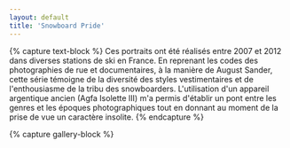 ```yaml
---
layout: default
title: 'Snowboard Pride'
---
```


{% capture text-block %}
Ces portraits ont été réalisés entre 2007 et 2012 dans diverses stations de ski en France.
En reprenant les codes des photographies de rue et documentaires, à la manière de August Sander, cette série témoigne de la diversité des styles vestimentaires et de l'enthousiasme de la tribu des snowboarders. 
L'utilisation d'un appareil argentique ancien (Agfa Isolette III) m'a permis d'établir un pont entre les genres et les époques photographiques tout en donnant au moment de la prise de vue un caractère insolite.
{% endcapture %}

{% capture gallery-block %}
      <script  type="module">
        import PhotoSwipeLightbox from 'https://unpkg.com/photoswipe/dist/photoswipe-lightbox.esm.js';
        
        const lightbox = new PhotoSwipeLightbox({
          gallery: '#my-gallery',
          children: 'a',
          pswpModule: () => import('https://unpkg.com/photoswipe'),
        });
        
        lightbox.init();
      </script>

      <div class="pswp-gallery" style="" id="my-gallery">
        {% for snowbord-pride-images in site.data.snowboard-pride-images %}
          <a
            href="{{ site.github.url }}/assets/img/projects/snowboard-pride/{{ snowbord-pride-images.image-name }}"
            data-pswp-width="500"
            data-pswp-height="500"
            target="_blank"
          >
            <img
              src="{{ site.github.url }}/assets/img/projects/snowboard-pride/thumbs/{{ snowbord-pride-images.image-name }}"
              width="100"
              height="100"
              alt=""
            />
          </a>
        {% endfor %}
      </div>
{% endcapture %}

{% include main-text-and-gallery.html %}